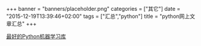 +++
banner = "banners/placeholder.png"
categories = ["其它"]
date = "2015-12-19T13:39:46+02:00"
tags = ["汇总","python"]
title = "python网上文章汇总"
+++

    
[最好的Python机器学习库](https://mp.weixin.qq.com/s?__biz=MzA4MzEwOTkyMQ==&mid=409218006&idx=1&sn=7d5f75406b1b3c0bc82fe934e3111190&scene=0&key=41ecb04b0511100366ad7ae57603ff8ecda2e332c52c867c5d705b21b8bc680e4e08b6c2a90c2fea01ef04b33187f67f&ascene=0&uin=MTM0ODQyNTk1&devicetype=iMac+MacBookAir7%2C1+OSX+OSX+10.10.5+build(14F1021)&version=11020201&pass_ticket=OUgFBuA2yqcV7ExJVNrQtm5NukTejEXnNHTun2M8jg8%3D)













